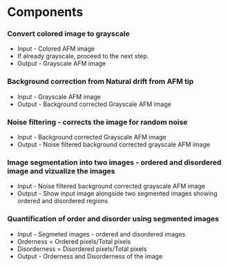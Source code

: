 # Components 

### Convert colored image to grayscale

* Input - Colored AFM image
* If already grayscale, proceed to the next step.
* Output - Grayscale AFM image

### Background correction from Natural drift from AFM tip

* Input - Grayscale AFM image
* Output - Background corrected Grayscale AFM image

### Noise filtering - corrects the image for random noise

* Input - Background corrected Grayscale AFM image
* Output - Noise filtered background corrected grayscale AFM image

### Image segmentation into two images - ordered and disordered image and vizualize the images

* Input - Noise filtered background corrected grayscale AFM image
* Output - Show input image alongside two segmented images showing ordered and disordered regions

### Quantification of order and disorder using segmented images

* Input - Segmeted images - ordered and disordered images
* Orderness = Ordered pixels/Total pixels
* Disorderness = Disordered pixels/Total pixels
* Output - Orderness and Disorderness of the image 
